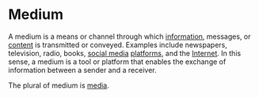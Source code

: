 # Medium

A medium is a means or channel through which [information](/docs/glossary/information), messages, or [content](/docs/glossary/content) is transmitted or conveyed. Examples include newspapers, television, radio, books, [social media](/docs/glossary/social-media) [platforms](/docs/glossary/platform), and the [Internet](/docs/glossary/internet). In this sense, a medium is a tool or platform that enables the exchange of information between a sender and a receiver.

The plural of medium is [media](/docs/glossary/media).